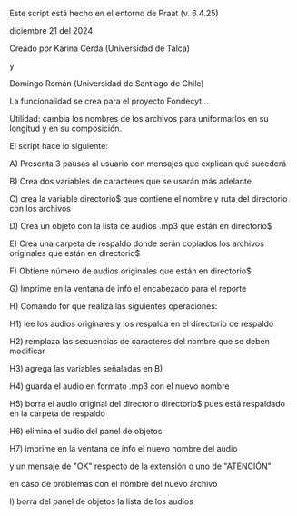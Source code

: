 Este script está hecho en el entorno de Praat (v. 6.4.25)

diciembre 21 del 2024

Creado por Karina Cerda (Universidad de Talca) 

y 
 
 Domingo Román (Universidad de Santiago de Chile)
 
 La funcionalidad se crea para el proyecto Fondecyt...

 Utilidad: cambia los nombres de los archivos para uniformarlos en su longitud y en su composición.

 El script hace lo siguiente:

 A) Presenta 3 pausas al usuario con mensajes que explican qué sucederá
 
 B) Crea dos variables de caracteres que se usarán más adelante.
 
 C) crea la variable directorio$ que contiene el nombre y ruta del directorio con los archivos
 
 D) Crea un objeto con la lista de audios .mp3 que están en directorio$
 
 E) Crea una carpeta de respaldo donde serán copiados los archivos originales que están en directorio$
 
 F) Obtiene número de audios originales que están en directorio$
 
 G) Imprime en la ventana de info el encabezado para el reporte
 
 H) Comando for que realiza las siguientes operaciones:
 
 H1) lee los audios originales y los respalda en el directorio de respaldo
 
 H2) remplaza las secuencias de caracteres del nombre que se deben modificar
 
 H3) agrega las variables señaladas en B)
 
 H4) guarda el audio en formato .mp3 con el nuevo nombre
 
 H5) borra el audio original del directorio directorio$ pues está respaldado en la carpeta de respaldo
 
 H6) elimina el audio del panel de objetos
 
 H7) imprime en la ventana de info el nuevo nombre del audio 
 
y un mensaje de "OK" respecto de la extensión o uno de "ATENCIÓN" 
     
en caso de problemas con el nombre del nuevo archivo

I) borra del panel de objetos la lista de los audios

